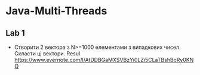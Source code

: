 # Java-Multi-Threads

## Lab 1
* Створити 2 вектора з N>=1000 елементами з випадкових чисел. Скласти ці вектори.
Resul
https://www.evernote.com/l/AtDDBGaMXSVBzYi0LZi5CLaTBshBcRy0KNQ
